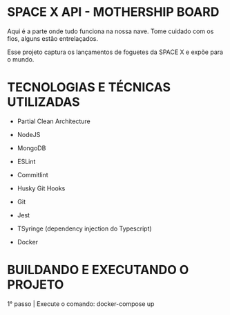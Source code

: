 # SPACE X API - MOTHERSHIP BOARD

Aqui é a parte onde tudo funciona na nossa nave. Tome cuidado com os fios, alguns estão entrelaçados.

Esse projeto captura os lançamentos de foguetes da SPACE X e expõe para o mundo.

# TECNOLOGIAS E TÉCNICAS UTILIZADAS

- Partial Clean Architecture

- NodeJS
- MongoDB

- ESLint
- Commitlint
- Husky Git Hooks
- Git

- Jest

- TSyringe (dependency injection do Typescript)

- Docker

# BUILDANDO E EXECUTANDO O PROJETO

1° passo | Execute o comando: docker-compose up

